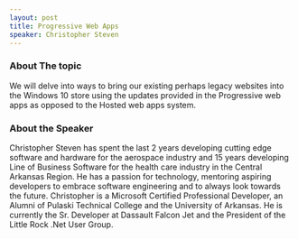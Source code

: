 ```yaml
---
layout: post
title: Progressive Web Apps
speaker: Christopher Steven
---
```


### About The topic
We will delve into ways to bring our existing perhaps legacy websites into the Windows 10 store using the updates provided in the Progressive web apps as opposed to the Hosted web apps system.

### About the Speaker
Christopher Steven has spent the last 2 years developing cutting edge software and hardware for the aerospace industry and 15 years developing Line of Business Software for the health care industry in the Central Arkansas Region. He has a passion for technology, mentoring aspiring developers to embrace software engineering and to always look towards the future. Christopher is a Microsoft Certified Professional Developer, an Alumni of Pulaski Technical College and the University of Arkansas. He is currently the Sr. Developer at Dassault Falcon Jet and the President of the Little Rock .Net User Group.
